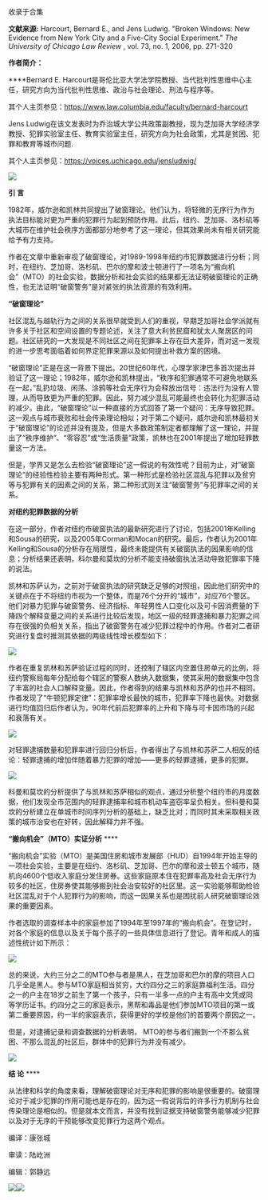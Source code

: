 

收录于合集

**文献来源:** Harcourt, Bernard E., and Jens Ludwig. "Broken Windows: New Evidence
from New York City and a Five-City Social Experiment." _The University of
Chicago Law Review_ , vol. 73, no. 1, 2006, pp. 271-320

  

 **作者简介：**

 ****Bernard E. Harcourt是哥伦比亚大学法学院教授、当代批判性思维中心主任，研究方向为当代批判性思维、政治与社会理论、刑法与程序等。

其个人主页参见：https://www.law.columbia.edu/faculty/bernard-harcourt

Jens
Ludwig在该文发表时为乔治城大学公共政策副教授，现为芝加哥大学经济学教授、犯罪实验室主任、教育实验室主任，研究方向为社会政策，尤其是贫困、犯罪和教育等城市问题.

其个人主页参见：https://voices.uchicago.edu/jensludwig/

  

![](/images/386/2.png)

  

  

  

 **引 言**

  

1982年，威尔逊和凯林共同提出了破窗理论。他们认为，将轻微的无序行为作为执法目标能对更为严重的犯罪行为起到预防作用。此后，纽约、芝加哥、洛杉矶等大城市在维护社会秩序方面都部分地参考了这一理论，但其效果尚未有相关研究能给予有力支持。

  

作者在文章中重新审视了破窗理论，对1989-1998年纽约市犯罪数据进行分析；同时，在纽约、芝加哥、洛杉矶、巴尔的摩和波士顿进行了一项名为“搬向机会”（MTO）的社会实验，数据分析和社会实验的结果都无法证明破窗理论的正确性，也无法证明“破窗警务”是对紧张的执法资源的有效利用。

  

  

  

 **“破窗理论”**

  

社区混乱与越轨行为之间的关系很早就受到人们的重视，早期芝加哥社会学派就有许多关于社区和空间设置的专题论述，关注了意大利贫民窟和犹太人聚居区的问题。社区研究的一大发现是不同社区之间在犯罪率上存在巨大差异，而对这一发现的进一步思考面临着如何界定犯罪来源以及如何提出补救方案的困境。

  

“破窗理论”正是在这一背景下提出。20世纪60年代，心理学家津巴多首次提出并验证了这一理论；1982年，威尔逊和凯林提出，“秩序和犯罪通常不可避免地联系在一起，”乱扔垃圾、闲荡、涂鸦等社会无序行为会释放出信号：违法行为没有人管理，从而导致更为严重的犯罪。因此，努力减少混乱可能最终也会转化为犯罪活动的减少。由此，“破窗理论”以一种直接的方式回答了第一个疑问：无序导致犯罪。这一观点与城市衰败和社会传染理论相似；对于第二个疑问，威尔逊和凯林最初关于“破窗理论”的论述并没有提及，但是大多数政策制定者都理解了这一理论，并提出了“秩序维护”、“零容忍”或“生活质量”政策，凯林也在2001年提出了增加轻罪数量这一方法。

  

但是，学界又是怎么去检验“破窗理论”这一假说的有效性呢？目前为止，对“破窗理论”的经验性检验主要有两种形式。第一种形式是检验社区混乱与犯罪以及贫穷等与犯罪有关的因素之间的关系，第二种形式则关注“破窗警务”与犯罪率之间的关系。

  

 **对纽约犯罪数据的分析**

  

在这一部分，作者对纽约市破窗执法的最新研究进行了讨论，包括2001年Kelling和Sousa的研究，以及2005年Corman和Mocan的研究。最后，作者认为2001年Kelling和Sousa的分析存在局限性，最终未能提供有关破窗执法的因果影响的信息；分析结果还表明，科尔曼和莫坎的分析不能支持破窗执法活动导致犯罪率下降的说法。

  

凯林和苏萨认为，之前对于破窗执法的研究缺乏足够的对照组，因此他们研究中的关键点在于不将纽约市视为一个整体，而是76个分开的“城市”，对应76个警区。他们对暴力犯罪与破窗警务、经济指标、年轻男性人口变化以及可卡因消费量的下降四个解释变量之间的关系进行比较后发现，地区一级的轻罪逮捕和暴力犯罪之间存在很强的负相关关系，指出了破窗警务在减少犯罪过程中的作用。作者对二者研究进行复盘时推测其依据的两级线性增长模型如下：

![](/images/386/3.png)

作者在重复凯林和苏萨验证过程的同时，还控制了辖区内空置住房单元的比例，将纽约警察局每年分配给每个辖区的警察人数纳入数据集，使其采用的数据集中包含了丰富的社会人口解释变量。因此，作者得到的结果与凯林和苏萨的也并不相同。作者发现了“牛顿犯罪定律”：犯罪率增长最快的城市，犯罪率下降也最快。对数据进行均值回归后作者认为，90年代前后犯罪率的上升和下降与可卡因市场的兴起和衰落有关。

![](/images/386/4.png)

对轻罪逮捕数量和犯罪率进行回归分析后，作者得出了与凯林和苏萨二人相反的结论：轻罪逮捕的增加伴随着暴力犯罪的增加——更多的轻罪逮捕，更多的犯罪。

![](/images/386/5.png)

科曼和莫坎的分析提供了与凯林和苏萨相似的观点，通过分析整个纽约市的月度数据，他们发现全市范围内的轻罪逮捕率和城市机动车盗窃率呈负相关。但科曼和莫坎的分析建立在单城市时间序列分析的基础上，缺乏比对；而同时其未采取相关政策的城市治安也在好转，因此解释力并不强。

  

 **“搬向机会”（MTO）实证分析** ****

  

“搬向机会”实验（MTO）是美国住房和城市发展部（HUD）自1994年开始主导的一项社会实验，主要是在纽约、洛杉矶、芝加哥、巴尔的摩和波士顿五个城市，随机向4600个低收入家庭分发住房券。这些家庭原本住在犯罪率高及社会无序行为较多的社区，住房券使其能够搬到社会治安较好的社区里。这一实验能够帮助检验社区混乱对于个人犯罪行为的影响，而这一因果关系也是困扰前人研究破窗理论效果的重要因素。

  

作者选取的调查样本中的家庭参加了1994年至1997年的“搬向机会”。在登记时，对各个家庭的信息以及关于每个孩子的一些具体信息进行了登记。青年和成人的描述性统计如下所示：

![](/images/386/6.png)

总的来说，大约三分之二的MTO参与者是黑人，在芝加哥和巴尔的摩的项目人口几乎全是黑人。参与MTO家庭相当贫穷，大约四分之三的家庭靠福利生活。四分之一的户主在18岁之前生了第一个孩子，只有一半多一点的户主有高中文凭或同等学历证书。约四分之三的家庭表示，黑帮和毒品是他们参加MTO项目的第一或第二重要原因，约一半的家庭表示，获得更好的学校是他们的首要两个原因之一。

  

但是，对逮捕记录和调查数据的分析表明， MTO的参与者们搬到一个不那么贫困、不那么混乱的社区后，群体中的犯罪行为并没有减少。

![](/images/386/7.png)

  

 **结 论** ****

  

从法律和科学的角度来看，理解破窗理论对无序和犯罪的影响是很重要的。破窗理论对于减少犯罪的作用可能也是存在的，因为这一假说背后的许多行为机制与社会传染理论是相似的。但是就本文而言，并没有找到证据支持破窗警务能够减少犯罪以及对于无序的干预能够改变犯罪行为这两个观点。

  

编译：康张城  

审读：陆屹洲

编辑：郭静远

![](/images/386/8.jpeg)![](/images/386/9.jpeg)

  

